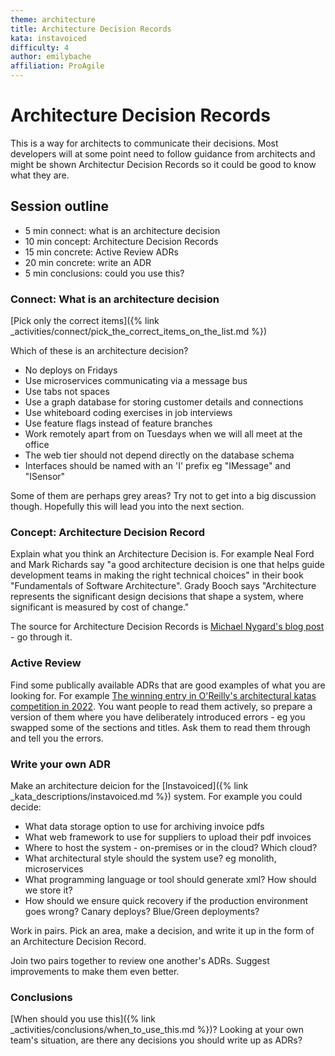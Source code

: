 ```yaml
---
theme: architecture
title: Architecture Decision Records
kata: instavoiced
difficulty: 4
author: emilybache
affiliation: ProAgile
---
```


# Architecture Decision Records

This is a way for architects to communicate their decisions. Most developers will at some point need to follow guidance from architects and might be shown Architectur Decision Records so it could be good to know what they are.

## Session outline

* 5 min connect: what is an architecture decision
* 10 min concept: Architecture Decision Records
* 15 min concrete: Active Review ADRs
* 20 min concrete: write an ADR
* 5 min conclusions: could you use this?

### Connect: What is an architecture decision
[Pick only the correct items]({% link _activities/connect/pick_the_correct_items_on_the_list.md %})

Which of these is an architecture decision?

* No deploys on Fridays
* Use microservices communicating via a message bus
* Use tabs not spaces
* Use a graph database for storing customer details and connections
* Use whiteboard coding exercises in job interviews
* Use feature flags instead of feature branches
* Work remotely apart from on Tuesdays when we will all meet at the office
* The web tier should not depend directly on the database schema
* Interfaces should be named with an 'I' prefix eg "IMessage" and "ISensor"

Some of them are perhaps grey areas? Try not to get into a big discussion though. Hopefully this will lead you into the next section.

### Concept: Architecture Decision Record
Explain what you think an Architecture Decision is. For example Neal Ford and Mark Richards say "a good architecture decision is one that helps guide development teams in making the right technical choices" in their book "Fundamentals of Software Architecture". Grady Booch says "Architecture represents the significant design decisions that shape a system, where significant is measured by cost of change."

The source for Architecture Decision Records is  [Michael Nygard's blog post](https://cognitect.com/blog/2011/11/15/documenting-architecture-decisions) - go through it.

### Active Review 
Find some publically available ADRs that are good examples of what you are looking for. For example [The winning entry in O'Reilly's architectural katas competition in 2022](https://github.com/tekiegirl/Archangels/blob/main/4.ADRs/README.md). You want people to read them actively, so prepare a version of them where you have deliberately introduced errors - eg you swapped some of the sections and titles. Ask them to read them through and tell you the errors.

### Write your own ADR
Make an architecture deicion for the [Instavoiced]({% link _kata_descriptions/instavoiced.md %}) system. For example you could decide:

* What data storage option to use for archiving invoice pdfs
* What web framework to use for suppliers to upload their pdf invoices
* Where to host the system - on-premises or in the cloud? Which cloud?
* What architectural style should the system use? eg monolith, microservices
* What programming language or tool should generate xml? How should we store it?
* How should we ensure quick recovery if the production environment goes wrong? Canary deploys? Blue/Green deployments?

Work in pairs. Pick an area, make a decision, and write it up in the form of an Architecture Decision Record. 

Join two pairs together to review one another's ADRs. Suggest improvements to make them even better.

### Conclusions
[When should you use this]({% link _activities/conclusions/when_to_use_this.md %})? Looking at your own team's situation, are there any decisions you should write up as ADRs?